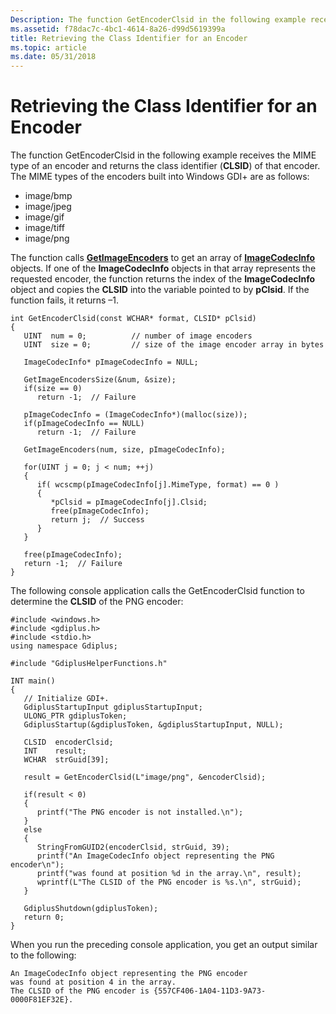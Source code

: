 ```yaml
---
Description: The function GetEncoderClsid in the following example receives the MIME type of an encoder and returns the class identifier (CLSID) of that encoder.
ms.assetid: f78dac7c-4bc1-4614-8a26-d99d5619399a
title: Retrieving the Class Identifier for an Encoder
ms.topic: article
ms.date: 05/31/2018
---
```


# Retrieving the Class Identifier for an Encoder

The function GetEncoderClsid in the following example receives the MIME type of an encoder and returns the class identifier (**CLSID**) of that encoder. The MIME types of the encoders built into Windows GDI+ are as follows:

-   image/bmp
-   image/jpeg
-   image/gif
-   image/tiff
-   image/png

The function calls [**GetImageEncoders**](/windows/desktop/api/Gdiplusimagecodec/nf-gdiplusimagecodec-getimageencoders) to get an array of [**ImageCodecInfo**](https://msdn.microsoft.com/library/ms534466(v=VS.85).aspx) objects. If one of the **ImageCodecInfo** objects in that array represents the requested encoder, the function returns the index of the **ImageCodecInfo** object and copies the **CLSID** into the variable pointed to by **pClsid**. If the function fails, it returns –1.


```
int GetEncoderClsid(const WCHAR* format, CLSID* pClsid)
{
   UINT  num = 0;          // number of image encoders
   UINT  size = 0;         // size of the image encoder array in bytes

   ImageCodecInfo* pImageCodecInfo = NULL;

   GetImageEncodersSize(&num, &size);
   if(size == 0)
      return -1;  // Failure

   pImageCodecInfo = (ImageCodecInfo*)(malloc(size));
   if(pImageCodecInfo == NULL)
      return -1;  // Failure

   GetImageEncoders(num, size, pImageCodecInfo);

   for(UINT j = 0; j < num; ++j)
   {
      if( wcscmp(pImageCodecInfo[j].MimeType, format) == 0 )
      {
         *pClsid = pImageCodecInfo[j].Clsid;
         free(pImageCodecInfo);
         return j;  // Success
      }    
   }

   free(pImageCodecInfo);
   return -1;  // Failure
}
```



The following console application calls the GetEncoderClsid function to determine the **CLSID** of the PNG encoder:


```
#include <windows.h>
#include <gdiplus.h>
#include <stdio.h>
using namespace Gdiplus;

#include "GdiplusHelperFunctions.h"

INT main()
{
   // Initialize GDI+.
   GdiplusStartupInput gdiplusStartupInput;
   ULONG_PTR gdiplusToken;
   GdiplusStartup(&gdiplusToken, &gdiplusStartupInput, NULL);

   CLSID  encoderClsid;
   INT    result;
   WCHAR  strGuid[39];

   result = GetEncoderClsid(L"image/png", &encoderClsid);

   if(result < 0)
   {
      printf("The PNG encoder is not installed.\n");
   }
   else
   {
      StringFromGUID2(encoderClsid, strGuid, 39);
      printf("An ImageCodecInfo object representing the PNG encoder\n");
      printf("was found at position %d in the array.\n", result);
      wprintf(L"The CLSID of the PNG encoder is %s.\n", strGuid);
   }

   GdiplusShutdown(gdiplusToken);
   return 0;
}
```



When you run the preceding console application, you get an output similar to the following:


```
An ImageCodecInfo object representing the PNG encoder
was found at position 4 in the array.
The CLSID of the PNG encoder is {557CF406-1A04-11D3-9A73-0000F81EF32E}.
```



 

 



